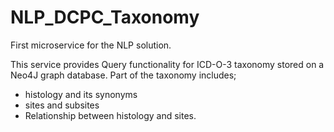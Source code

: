 # NLP_DCPC_Taxonomy

First microservice for the NLP solution.

This service provides Query functionality for ICD-O-3 taxonomy stored on a Neo4J graph database.
Part of the taxonomy includes;
- histology and its synonyms
- sites and subsites
- Relationship between histology and sites.
